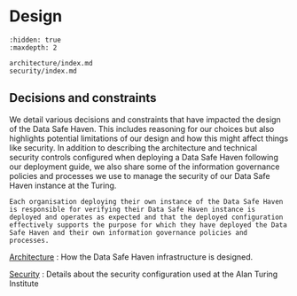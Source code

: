 # Design

```{toctree}
:hidden: true
:maxdepth: 2

architecture/index.md
security/index.md
```

## Decisions and constraints

We detail various decisions and constraints that have impacted the design of the Data Safe Haven.
This includes reasoning for our choices but also highlights potential limitations of our design and how this might affect things like security.
In addition to describing the architecture and technical security controls configured when deploying a Data Safe Haven following our deployment guide, we also share some of the information governance policies and processes we use to manage the security of our Data Safe Haven instance at the Turing.

```{warning}
Each organisation deploying their own instance of the Data Safe Haven is responsible for verifying their Data Safe Haven instance is deployed and operates as expected and that the deployed configuration effectively supports the purpose for which they have deployed the Data Safe Haven and their own information governance policies and processes.
```

[Architecture](architecture/index.md)
: How the Data Safe Haven infrastructure is designed.

[Security](security/index.md)
: Details about the security configuration used at the Alan Turing Institute
